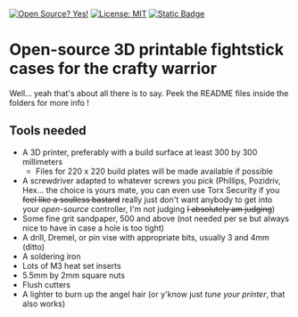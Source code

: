 [![Open Source? Yes!](https://badgen.net/badge/Open%20Source%20%3F/Yes%21/blue?icon=github)](https://github.com/Naereen/badges/) [![License: MIT](https://img.shields.io/badge/License-MIT-yellow.svg)](https://opensource.org/licenses/MIT) [![Static Badge](https://img.shields.io/badge/Made_with-Blender-orange)](https://www.blender.org/)

# Open-source 3D printable fightstick cases for the crafty warrior

Well... yeah that's about all there is to say. Peek the README files inside the folders for more info !

## Tools needed

- A 3D printer, preferably with a build surface at least 300 by 300 millimeters
	- Files for 220 x 220 build plates will be made available if possible
- A screwdriver adapted to whatever screws you pick (Phillips, Pozidriv, Hex... the choice is yours mate, you can even use Torx Security if you ~~feel like a soulless bastard~~ really just don't want anybody to get into your *open-source* controller, I'm not judging ~~I absolutely am judging~~)
- Some fine grit sandpaper, 500 and above (not needed per se but always nice to have in case a hole is too tight)
- A drill, Dremel, or pin vise with appropriate bits, usually 3 and 4mm (ditto)
- A soldering iron
- Lots of M3 heat set inserts
- 5.5mm by 2mm square nuts
- Flush cutters
- A lighter to burn up the angel hair (or y'know just *tune your printer*, that also works)
